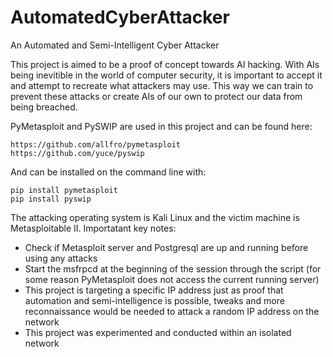 # AutomatedCyberAttacker
An Automated and Semi-Intelligent Cyber Attacker

This project is aimed to be a proof of concept towards AI hacking. With AIs being inevitible in the world of computer security, it is important to accept it and attempt to recreate what attackers may use. This way we can train to prevent these attacks or create AIs of our own to protect our data from being breached.

PyMetasploit and PySWIP are used in this project and can be found here:
```
https://github.com/allfro/pymetasploit
https://github.com/yuce/pyswip
```

And can be installed on the command line with:
```
pip install pymetasploit
pip install pyswip
```

The attacking operating system is Kali Linux and the victim machine is Metasploitable II. 
Importatant key notes:
  - Check if Metasploit server and Postgresql are up and running before using any attacks
  - Start the msfrpcd at the beginning of the session through the script (for some reason PyMetasploit does not access the current running server)
  - This project is targeting a specific IP address just as proof that automation and semi-intelligence is possible, tweaks and more reconnaissance would be needed to attack a random IP address on the network
  - This project was experimented and conducted within an isolated network
